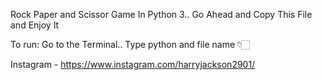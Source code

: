 Rock Paper and Scissor Game In Python 3.. Go Ahead and Copy This File and Enjoy It

To run: Go to the Terminal.. Type python and file name 👇🏻

Instagram - https://www.instagram.com/harryjackson2901/
